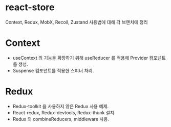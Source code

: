 # react-store
Context, Redux, MobX, Recoil, Zustand 사용법에 대해 각 브랜치에 정리

# Context

- useContext 의 기능을 확장하기 위해 useReducer 를 적용해 Provider 컴포넌트를 생성.
- Suspense 컴포넌트를 적용한 스피너 처리.

# Redux

- Redux-toolkit 을 사용하지 않은 Redux 사용 예제.
- React-redux, Redux-devtools, Redux-thunk 설치
- Redux 의 combineReducers, middleware 사용.
